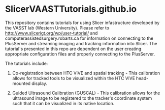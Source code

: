 # SlicerVAASTTutorials.github.io
This repository contains tutorials for using Slicer infastructure developed by the VASST lab (Western University). Please refer to http://www.slicerigt.org/wp/user-tutorial/ and computerassistedsurgery.robarts.ca for information on connecting to the PlusServer and streaming imaging and tracking information into Slicer. The tutorial's presented in this repo are dependent on the user creating appropriate configuration files and properly connecting to the PlusServer.

The tutorials include: 

1. Co-registration between HTC VIVE and spatial tracking - This calibration allows for tracked tools to be visualized within the HTC VIVE head-mounted display. 

2. Guided Ultrasound Calibration (GUSCAL) - This calibration allows for the ultrasound image to be registered to the tracker's coordinate system such that it can be visualized in its native location. 

